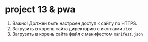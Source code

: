 # project 13 & pwa

1. Важно! Должен быть настроен доступ к сайту по HTTPS.
2. Загрузить в корень сайта директорию с иконками `/ico` 
3. Загрузить в корень сайта файл с манифестом `manifest.json`
